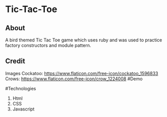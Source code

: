 # Tic-Tac-Toe
## About
A bird themed Tic Tac Toe game which uses ruby and was used to practice factory constructors and module pattern.

## Credit
Images
Cockatoo: https://www.flaticon.com/free-icon/cockatoo_1596833
Crows: https://www.flaticon.com/free-icon/crow_1224008
#Demo

#Technologies
<ol>
  <li>
    Html
  </li>
  <li>
    CSS
  </li>
  <li>
    Javascript
  </li>
</ol>
